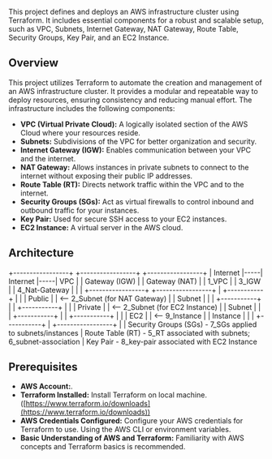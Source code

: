 This project defines and deploys an AWS infrastructure cluster using Terraform. It includes essential components for a robust and scalable setup, such as VPC, Subnets, Internet Gateway, NAT Gateway, Route Table, Security Groups, Key Pair, and an EC2 Instance.


## Overview
This project utilizes Terraform to automate the creation and management of an AWS infrastructure cluster. It provides a modular and repeatable way to deploy resources, ensuring consistency and reducing manual effort.
The infrastructure includes the following components:
- **VPC (Virtual Private Cloud):**  A logically isolated section of the AWS Cloud where your resources reside.
- **Subnets:**  Subdivisions of the VPC for better organization and security.
- **Internet Gateway (IGW):** Enables communication between your VPC and the internet.
- **NAT Gateway:** Allows instances in private subnets to connect to the internet without exposing their public IP addresses.
- **Route Table (RT):**  Directs network traffic within the VPC and to the internet.
- **Security Groups (SGs):**  Act as virtual firewalls to control inbound and outbound traffic for your instances.
- **Key Pair:**  Used for secure SSH access to your EC2 instances.
- **EC2 Instance:**  A virtual server in the AWS cloud.

## Architecture
+-----------------+     +-----------------+     +-----------------+
|   Internet      |-----|   Internet      |-----|     VPC         |
|   Gateway (IGW) |     |   Gateway (NAT) |     |  1_VPC          |
|   3_IGW         |     |  4_Nat-Gateway  |     |                 |
+-----------------+     +-----------------+     |  +-----------+  |
                                                |  | Public    |  |  <-- 2_Subnet (for NAT Gateway)
                                                |  | Subnet    |  |
                                                |  +-----------+  |
                                                |  +-----------+  |
                                                |  | Private   |  |  <-- 2_Subnet (for EC2 Instance)
                                                |  | Subnet    |  |
                                                |  +-----------+  |
                                                |  +-----------+  |
                                                |  |  EC2      |  |  <-- 9_Instance
                                                |  | Instance  |  |
                                                |  +-----------+  |
                                                +-----------------+
                                                     |
                                                     | Security Groups (SGs) - 7_SGs applied to subnets/instances
                                                     | Route Table (RT) - 5_RT associated with subnets; 6_subnet-association
                                                     | Key Pair - 8_key-pair associated with EC2 Instance


## Prerequisites
- **AWS Account:**.
- **Terraform Installed:**  Install Terraform on local machine. ([https://www.terraform.io/downloads](https://www.terraform.io/downloads))
- **AWS Credentials Configured:**  Configure your AWS credentials for Terraform to use. Using the AWS CLI or environment variables.
- **Basic Understanding of AWS and Terraform:** Familiarity with AWS concepts and Terraform basics is recommended.
